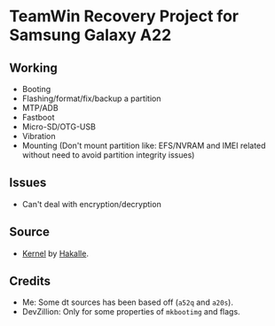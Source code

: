 # TeamWin Recovery Project for Samsung Galaxy A22

## Working
- Booting
- Flashing/format/fix/backup a partition
- MTP/ADB
- Fastboot
- Micro-SD/OTG-USB
- Vibration
- Mounting (Don't mount partition like: EFS/NVRAM and IMEI related without need to avoid partition integrity issues)

## Issues
- Can't deal with encryption/decryption

## Source
- [Kernel](https://github.com/Hakalle/android_kernel_samsung_a31) by [Hakalle](https://github.com/Hakalle).

## Credits
* Me: Some dt sources has been based off (``a52q`` and ``a20s``).
* DevZillion: Only for some properties of ``mkbootimg`` and flags.

